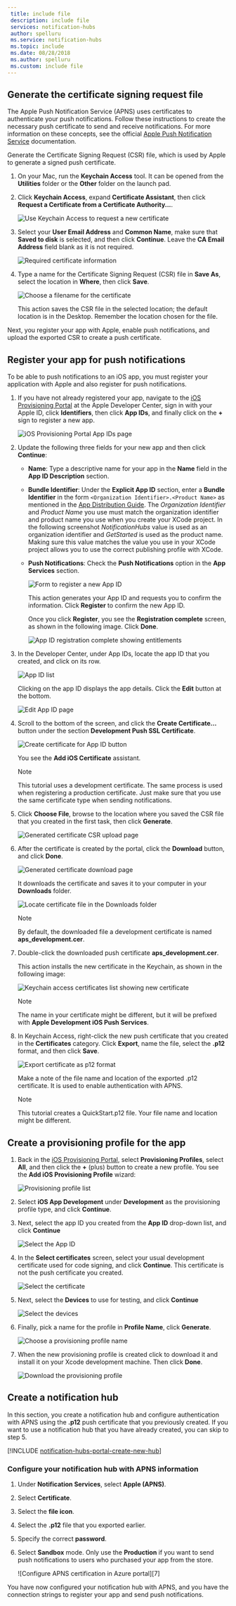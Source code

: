 ```yaml
---
 title: include file
 description: include file
 services: notification-hubs
 author: spelluru
 ms.service: notification-hubs
 ms.topic: include
 ms.date: 08/28/2018
 ms.author: spelluru
 ms.custom: include file
---
```

## Generate the certificate signing request file

The Apple Push Notification Service (APNS) uses certificates to authenticate your push notifications. Follow these instructions to create the necessary push certificate to send and receive notifications. For more information on these concepts, see the official [Apple Push Notification Service](https://developer.apple.com/library/archive/documentation/NetworkingInternet/Conceptual/RemoteNotificationsPG/APNSOverview.html) documentation.

Generate the Certificate Signing Request (CSR) file, which is used by Apple to generate a signed push certificate.

1. On your Mac, run the **Keychain Access** tool. It can be opened from the **Utilities** folder or the **Other** folder on the launch pad.
2. Click **Keychain Access**, expand **Certificate Assistant**, then click **Request a Certificate from a Certificate Authority...**.

    ![Use Keychain Access to request a new certificate](./media/notification-hubs-enable-apple-push-notifications/notification-hubs-request-cert-from-ca.png)
3. Select your **User Email Address** and **Common Name**, make sure that **Saved to disk** is selected, and then click **Continue**. Leave the **CA Email Address** field blank as it is not required.

    ![Required certificate information](./media/notification-hubs-enable-apple-push-notifications/notification-hubs-csr-info.png)

4. Type a name for the Certificate Signing Request (CSR) file in **Save As**, select the location in **Where**, then click **Save**.

    ![Choose a filename for the certificate](./media/notification-hubs-enable-apple-push-notifications/notification-hubs-save-csr.png)

    This action saves the CSR file in the selected location; the default location is in the Desktop. Remember the location chosen for the file.

Next, you register your app with Apple, enable push notifications, and upload the exported CSR to create a push certificate.

## Register your app for push notifications

To be able to push notifications to an iOS app, you must register your application with Apple and also register for push notifications.  

1. If you have not already registered your app, navigate to the [iOS Provisioning Portal](https://go.microsoft.com/fwlink/p/?LinkId=272456) at the Apple Developer Center, sign in with your Apple ID, click **Identifiers**, then click **App IDs**, and finally click on the **+** sign to register a new app.

    ![iOS Provisioning Portal App IDs page](./media/notification-hubs-enable-apple-push-notifications/notification-hubs-ios-appids.png)

2. Update the following three fields for your new app and then click **Continue**:

   * **Name**: Type a descriptive name for your app in the **Name** field in the **App ID Description** section.
   * **Bundle Identifier**: Under the **Explicit App ID** section, enter a **Bundle Identifier** in the form `<Organization Identifier>.<Product Name>` as mentioned in the [App Distribution Guide](https://help.apple.com/xcode/mac/current/#/dev91fe7130a). The *Organization Identifier* and *Product Name* you use must match the organization identifier and product name you use when you create your XCode project. In the following screenshot *NotificationHubs* value is used as an organization identifier and *GetStarted* is used as the product name. Making sure this value matches the value you use in your XCode project allows you to use the correct publishing profile with XCode.
   * **Push Notifications**: Check the **Push Notifications** option in the **App Services** section.

     ![Form to register a new App ID](./media/notification-hubs-enable-apple-push-notifications/notification-hubs-new-appid-info.png)

     This action generates your App ID and requests you to confirm the information. Click **Register** to confirm the new App ID.

     Once you click **Register**, you see the **Registration complete** screen, as shown in the following image. Click **Done**.

     ![App ID registration complete showing entitlements](./media/notification-hubs-enable-apple-push-notifications/notification-hubs-appid-registration-complete.png)

3. In the Developer Center, under App IDs, locate the app ID that you created, and click on its row.

    ![App ID list](./media/notification-hubs-enable-apple-push-notifications/notification-hubs-ios-appids2.png)

    Clicking on the app ID displays the app details. Click the **Edit** button at the bottom.

    ![Edit App ID page](./media/notification-hubs-enable-apple-push-notifications/notification-hubs-edit-appid.png)

4. Scroll to the bottom of the screen, and click the **Create Certificate...** button under the section **Development Push SSL Certificate**.

    ![Create certificate for App ID button](./media/notification-hubs-enable-apple-push-notifications/notification-hubs-appid-create-cert.png)

    You see the **Add iOS Certificate** assistant.

    > [!NOTE]
    > This tutorial uses a development certificate. The same process is used when registering a production certificate. Just make sure that you use the same certificate type when sending notifications.

5. Click **Choose File**, browse to the location where you saved the CSR file that you created in the first task, then click **Generate**.

    ![Generated certificate CSR upload page](./media/notification-hubs-enable-apple-push-notifications/notification-hubs-appid-cert-choose-csr.png)

6. After the certificate is created by the portal, click the **Download** button, and click **Done**.

    ![Generated certificate download page](./media/notification-hubs-enable-apple-push-notifications/notification-hubs-appid-download-cert.png)

    It downloads the certificate and saves it to your computer in your **Downloads** folder.

    ![Locate certificate file in the Downloads folder](./media/notification-hubs-enable-apple-push-notifications/notification-hubs-cert-downloaded.png)

    > [!NOTE]
    > By default, the downloaded file a development certificate is named **aps_development.cer**.

7. Double-click the downloaded push certificate **aps_development.cer**.

    This action installs the new certificate in the Keychain, as shown in the following image:

    ![Keychain access certificates list showing new certificate](./media/notification-hubs-enable-apple-push-notifications/notification-hubs-cert-in-keychain.png)

    > [!NOTE]
    > The name in your certificate might be different, but it will be prefixed with **Apple Development iOS Push Services**.

8. In Keychain Access, right-click the new push certificate that you created in the **Certificates** category. Click **Export**, name the file, select the **.p12** format, and then click **Save**.

    ![Export certificate as p12 format](./media/notification-hubs-enable-apple-push-notifications/notification-hubs-export-cert-p12.png)

    Make a note of the file name and location of the exported .p12 certificate. It is used to enable authentication with APNS.

    > [!NOTE]
    > This tutorial creates a QuickStart.p12 file. Your file name and location might be different.

## Create a provisioning profile for the app

1. Back in the [iOS Provisioning Portal](https://go.microsoft.com/fwlink/p/?LinkId=272456), select **Provisioning Profiles**, select **All**, and then click the **+** (plus) button to create a new profile. You see the **Add iOS Provisioning Profile** wizard:

    ![Provisioning profile list](./media/notification-hubs-enable-apple-push-notifications/notification-hubs-new-provisioning-profile.png)

2. Select **iOS App Development** under **Development** as the provisioning profile type, and click **Continue**.

3. Next, select the app ID you created from the **App ID** drop-down list, and click **Continue**

    ![Select the App ID](./media/notification-hubs-enable-apple-push-notifications/notification-hubs-select-appid-for-provisioning.png)

4. In the **Select certificates** screen, select your usual development certificate used for code signing, and click **Continue**. This certificate is not the push certificate you created.

    ![Select the certificate](./media/notification-hubs-enable-apple-push-notifications/notification-hubs-provisioning-select-cert.png)

5. Next, select the **Devices** to use for testing, and click **Continue**

    ![Select the devices](./media/notification-hubs-enable-apple-push-notifications/notification-hubs-provisioning-select-devices.png)

6. Finally, pick a name for the profile in **Profile Name**, click **Generate**.

    ![Choose a provisioning profile name](./media/notification-hubs-enable-apple-push-notifications/notification-hubs-provisioning-name-profile.png)

7. When the new provisioning profile is created click to download it and install it on your Xcode development machine. Then click **Done**.

    ![Download the provisioning profile](./media/notification-hubs-enable-apple-push-notifications/notification-hubs-provisioning-profile-ready.png)

## Create a notification hub
In this section, you create a notification hub and configure authentication with APNS using the **.p12** push certificate that you previously created. If you want to use a notification hub that you have already created, you can skip to step 5.

[!INCLUDE [notification-hubs-portal-create-new-hub](notification-hubs-portal-create-new-hub.md)]

### Configure your notification hub with APNS information

1. Under **Notification Services**, select **Apple (APNS)**.
2. Select **Certificate**.
3. Select the **file icon**.
4. Select the **.p12** file that you exported earlier.
5. Specify the correct **password**.
6. Select **Sandbox** mode. Only use the **Production** if you want to send push notifications to users who purchased your app from the store.

    ![Configure APNS certification in Azure portal][7]

You have now configured your notification hub with APNS, and you have the connection strings to register your app and send push notifications.
